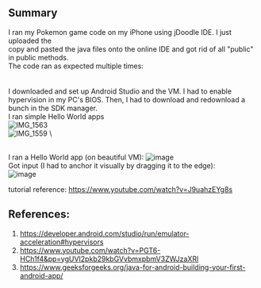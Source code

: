 ## Summary
I ran my Pokemon game code on my iPhone using jDoodle IDE. I just uploaded the \
copy and pasted the java files onto the online IDE and got rid of all "public" in public methods. \
The code ran as expected multiple times: \
\
\
I downloaded and set up Android Studio and the VM.
I had to enable hypervision in my PC's BIOS. Then, I had to download and redownload a bunch in the SDK manager. \
I ran simple Hello World apps \
![IMG_1563](https://github.com/user-attachments/assets/a43965e9-48b1-4612-b946-9021f7d7e39a) \
![IMG_1559](https://github.com/user-attachments/assets/e1e4c6e5-f7a6-40e3-a02e-f2fa1af84a7f) \

\
I ran a Hello World app (on beautiful VM):
![image](https://github.com/user-attachments/assets/b48a2365-4315-4bea-a04c-b80face7069c)
\
Got input (I had to anchor it visually by dragging it to the edge): \
![image](https://github.com/user-attachments/assets/d8b16012-f801-47f0-a10e-687abfcc66e9)



tutorial reference: https://www.youtube.com/watch?v=J9uahzEYg8s 


## References:
1. https://developer.android.com/studio/run/emulator-acceleration#hypervisors
2. https://www.youtube.com/watch?v=PGT6-HCh1f4&pp=ygUVI2pkb29kbGVvbmxpbmV3ZWJzaXRl
3. https://www.geeksforgeeks.org/java-for-android-building-your-first-android-app/
